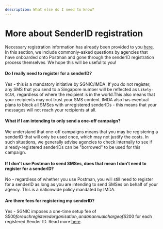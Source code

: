 ```yaml
---
description: What else do I need to know?
---
```


# More about SenderID registration

Necessary registration information has already been provided to you [here](https://guide.postman.gov.sg/campaign-guide/onboarding-overview/step-1-senderid-registration). In this section, we include commonly-asked questions by agencies that have onboarded onto Postman and gone through the senderID registration process themselves. We hope this will be useful to you!

#### Do I really need to register for a senderID?

Yes - this is a mandatory initiative by SGNIC/IMDA. If you do not register, any SMS that you send to a Singapore number will be reflected as `Likely-SCAM,` regardless of where the recipient is in the world.This also means that your recipients may not trust your SMS content. IMDA also has eventual plans to block all SMSes with unregistered senderIDs - this means that your messages will not reach your recipients at all.

#### What if I am intending to only send a one-off campaign?

We understand that one-off campaigns means that you may be registering a senderID that will only be used once, which may not justify the costs. In such situations, we generally advise agencies to check internally to see if already-registered senderIDs can be "borrowed" to be used for this campaign.

#### If I don't use Postman to send SMSes, does that mean I don't need to register for a senderID?

No - regardless of whether you use Postman, you will still need to register for a senderID as long as you are intending to send SMSes on behalf of your agency. This is a nationwide policy mandated by IMDA.

#### Are there fees for registering my senderID?

Yes - SGNIC imposes a one-time setup fee of S$500 for each registered organisation, and an annual charge of S$200 for each registered Sender ID. Read more [here](https://www.sgnic.sg/smsregistry/overview).

